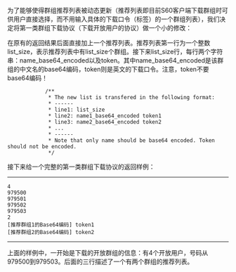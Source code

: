 为了能够使得群组推荐列表被动态更新（推荐列表即目前S60客户端下载群组时可供用户直接选择，而不用输入具体的下载口令（标签）的一个群组列表），我们决定将第一类群组下载协议（下载开放用户的协议）做一个小的修改：

在原有的返回结果后面直接加上一个推荐列表。推荐列表第一行为一个整数list\_size，表示推荐列表中有list\_size个群组。接下来list\_size行，每行两个字符串：name\_base64\_encoded以及token。其中name\_base64\_encoded是该群组的中文名的base64编码，token则是英文的下载口令。注意，token不要base64编码！
```
			/**
			 * The new list is transfered in the following format:
			 * ------
			 * line1: list_size
			 * line2: name1_base64_encoded token1
			 * line3: name2_base64_encoded token2
			 * ...
			 * ------
			 * Note that only name should be base64 encoded. Token should not be encoded.
			 */
```
接下来给一个完整的第一类群组下载协议的返回样例：

---

```
4
979500
979501
979502
979503
2
[推荐群组1的Base64编码] token1
[推荐群组2的Base64编码] token2
```

---

上面的样例中，一开始是下载的开放群组的信息：有4个开放用户，号码从979500到979503。后面的三行描述了一个有两个群组的推荐列表。